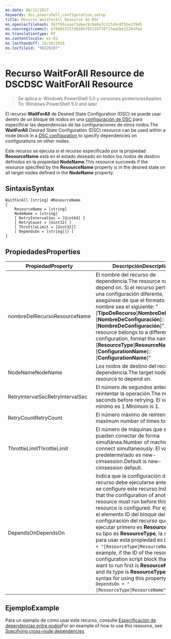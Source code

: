 ```yaml
---
ms.date: 06/12/2017
keywords: dsc,powershell,configuration,setup
title: Recurso WaitForAll Resource de DSC
ms.openlocfilehash: 367f95caaa71ebec9c8e0a7c31fa5c0f5be27945
ms.sourcegitcommit: e76665315fd928bf85210778f1fea2be15264fea
ms.translationtype: HT
ms.contentlocale: es-ES
ms.lasthandoff: 10/30/2018
ms.locfileid: "50226107"
---
```

# <a name="dsc-waitforall-resource"></a><span data-ttu-id="6a0d6-103">Recurso WaitForAll Resource de DSC</span><span class="sxs-lookup"><span data-stu-id="6a0d6-103">DSC WaitForAll Resource</span></span>

> <span data-ttu-id="6a0d6-104">Se aplica a: Windows PowerShell 5.0 y versiones posteriores</span><span class="sxs-lookup"><span data-stu-id="6a0d6-104">Applies To: Windows PowerShell 5.0 and later</span></span>

<span data-ttu-id="6a0d6-105">El recurso **WaitForAll** de Desired State Configuration (DSC) se puede usar dentro de un bloque de nodos en una [configuración de DSC](configurations.md) para especificar las dependencias de las configuraciones de otros nodos.</span><span class="sxs-lookup"><span data-stu-id="6a0d6-105">The **WaitForAll** Desired State Configuration (DSC) resource can be used within a node block in a [DSC configuration](configurations.md) to specify dependencies on configurations on other nodes.</span></span>

<span data-ttu-id="6a0d6-106">Este recurso se ejecuta si el recurso especificado por la propiedad **ResourceName** está en el estado deseado en todos los nodos de destino definidos en la propiedad **NodeName**.</span><span class="sxs-lookup"><span data-stu-id="6a0d6-106">This resource succeeds if the resource specified by the **ResourceName** property is in the desired state on all target nodes defined in the **NodeName** property.</span></span>


## <a name="syntax"></a><span data-ttu-id="6a0d6-107">Sintaxis</span><span class="sxs-lookup"><span data-stu-id="6a0d6-107">Syntax</span></span>

```
WaitForAll [string] #ResourceName
{
    ResourceName = [string]
    NodeName = [string]
    [ RetryIntervalSec = [Uint64] ]
    [ RetryCount = [Uint32] ]
    [ ThrottleLimit = [Uint32]]
    [ DependsOn = [string[]] ]
}
```

## <a name="properties"></a><span data-ttu-id="6a0d6-108">Propiedades</span><span class="sxs-lookup"><span data-stu-id="6a0d6-108">Properties</span></span>

|  <span data-ttu-id="6a0d6-109">Propiedad</span><span class="sxs-lookup"><span data-stu-id="6a0d6-109">Property</span></span>  |  <span data-ttu-id="6a0d6-110">Descripción</span><span class="sxs-lookup"><span data-stu-id="6a0d6-110">Description</span></span>   |
|---|---|
| <span data-ttu-id="6a0d6-111">nombreDelRecurso</span><span class="sxs-lookup"><span data-stu-id="6a0d6-111">ResourceName</span></span>| <span data-ttu-id="6a0d6-112">El nombre del recurso de dependencia.</span><span class="sxs-lookup"><span data-stu-id="6a0d6-112">The resource name to depend on.</span></span> <span data-ttu-id="6a0d6-113">Si el recurso pertenece a una configuración diferente, asegúrese de que el formato del nombre sea el siguiente: "[__TipoDeRecurso__]__NombreDeRecurso__::[__NombreDeConfiguración__]::[__NombreDeConfiguración__]".</span><span class="sxs-lookup"><span data-stu-id="6a0d6-113">If this resource belongs to a different configuration, format the name as "[__ResourceType__]__ResourceName__::[__ConfigurationName__]::[__ConfigurationName__]"</span></span>|
| <span data-ttu-id="6a0d6-114">NodeName</span><span class="sxs-lookup"><span data-stu-id="6a0d6-114">NodeName</span></span>| <span data-ttu-id="6a0d6-115">Los nodos de destino del recurso de dependencia.</span><span class="sxs-lookup"><span data-stu-id="6a0d6-115">The target nodes of the resource to depend on.</span></span>|
| <span data-ttu-id="6a0d6-116">RetryIntervalSec</span><span class="sxs-lookup"><span data-stu-id="6a0d6-116">RetryIntervalSec</span></span>| <span data-ttu-id="6a0d6-117">El número de segundos antes de reintentar la operación.</span><span class="sxs-lookup"><span data-stu-id="6a0d6-117">The number of seconds before retrying.</span></span> <span data-ttu-id="6a0d6-118">El valor mínimo es 1.</span><span class="sxs-lookup"><span data-stu-id="6a0d6-118">Minimum is 1.</span></span>|
| <span data-ttu-id="6a0d6-119">RetryCount</span><span class="sxs-lookup"><span data-stu-id="6a0d6-119">RetryCount</span></span>| <span data-ttu-id="6a0d6-120">El número máximo de reintentos.</span><span class="sxs-lookup"><span data-stu-id="6a0d6-120">The maximum number of times to retry.</span></span>|
| <span data-ttu-id="6a0d6-121">ThrottleLimit</span><span class="sxs-lookup"><span data-stu-id="6a0d6-121">ThrottleLimit</span></span>| <span data-ttu-id="6a0d6-122">El número de máquinas que se pueden conectar de forma simultánea.</span><span class="sxs-lookup"><span data-stu-id="6a0d6-122">Number of machines to connect simultaneously.</span></span> <span data-ttu-id="6a0d6-123">El valor predeterminado es new-cimsession.</span><span class="sxs-lookup"><span data-stu-id="6a0d6-123">Default is new-cimsession default.</span></span>|
| <span data-ttu-id="6a0d6-124">DependsOn</span><span class="sxs-lookup"><span data-stu-id="6a0d6-124">DependsOn</span></span> | <span data-ttu-id="6a0d6-125">Indica que la configuración de otro recurso debe ejecutarse antes de que se configure este recurso.</span><span class="sxs-lookup"><span data-stu-id="6a0d6-125">Indicates that the configuration of another resource must run before this resource is configured.</span></span> <span data-ttu-id="6a0d6-126">Por ejemplo, si el elemento ID del bloque del script de configuración del recurso que quiere ejecutar primero es __ResourceName__ y su tipo es __ResourceType__, la sintaxis para usar esta propiedad es `DependsOn = "[ResourceType]ResourceName"`.</span><span class="sxs-lookup"><span data-stu-id="6a0d6-126">For example, if the ID of the resource configuration script block that you want to run first is __ResourceName__ and its type is __ResourceType__, the syntax for using this property is `DependsOn = "[ResourceType]ResourceName"`.</span></span>|


## <a name="example"></a><span data-ttu-id="6a0d6-127">Ejemplo</span><span class="sxs-lookup"><span data-stu-id="6a0d6-127">Example</span></span>

<span data-ttu-id="6a0d6-128">Para un ejemplo de cómo usar este recurso, consulte [Especificación de dependencias entre nodos](crossNodeDependencies.md)</span><span class="sxs-lookup"><span data-stu-id="6a0d6-128">For an example of how to use this resource, see [Specifying cross-node dependencies](crossNodeDependencies.md)</span></span>